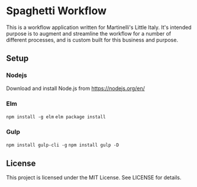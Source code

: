 # Spaghetti Workflow

This is a workflow application written for Martinelli's Little Italy. It's intended purpose is to augment and streamline the workflow for a number of different processes, and is custom built for this business and purpose.

## Setup

### Nodejs

Download and install Node.js from https://nodejs.org/en/

### Elm

`npm install -g elm`
`elm package install`

### Gulp

`npm install gulp-cli -g`
`npm install gulp -D`

## License

This project is licensed under the MIT License. See LICENSE for details.